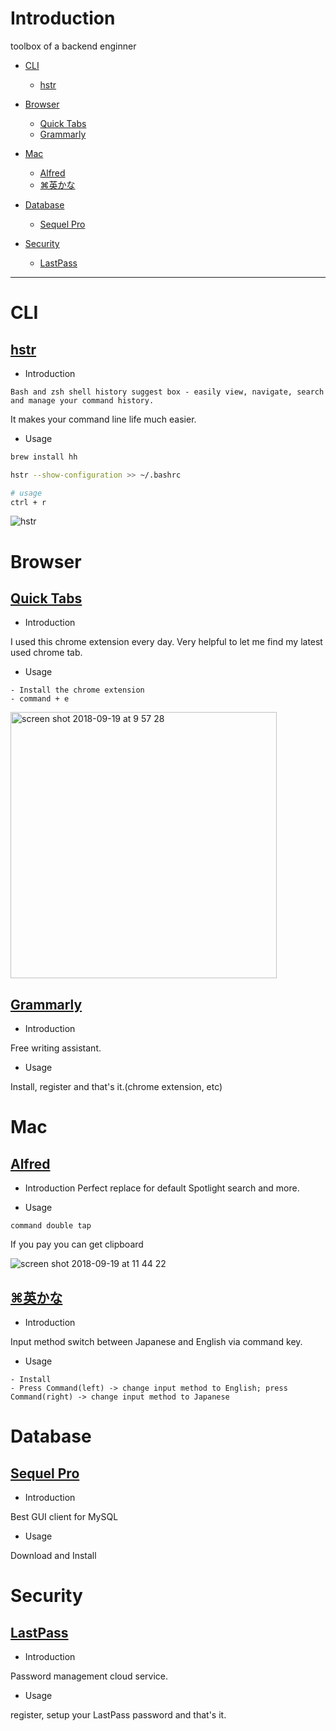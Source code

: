 # Introduction
toolbox of a backend enginner

- [CLI](https://github.com/arthurbryant/enginner-toolbox/blob/master/README.md#cli)
  - [hstr](https://github.com/arthurbryant/enginner-toolbox/blob/master/README.md#hstr)

- [Browser](https://github.com/arthurbryant/enginner-toolbox/blob/master/README.md#browser)
  - [Quick Tabs](https://github.com/arthurbryant/enginner-toolbox/blob/master/README.md#quick-tabs)
  - [Grammarly](https://github.com/arthurbryant/enginner-toolbox/blob/master/README.md#grammarly)

- [Mac](https://github.com/arthurbryant/enginner-toolbox/blob/master/README.md#mac)
  - [Alfred](https://github.com/arthurbryant/enginner-toolbox/blob/master/README.md#alfred)
  - [⌘英かな](https://github.com/arthurbryant/enginner-toolbox/blob/master/README.md#%E8%8B%B1%E3%81%8B%E3%81%AA)

- [Database](https://github.com/arthurbryant/enginner-toolbox/blob/master/README.md#database)
  - [Sequel Pro](https://github.com/arthurbryant/backend-enginner-toolbox/blob/master/README.md#sequel-pro)

- [Security](https://github.com/arthurbryant/enginner-toolbox/blob/master/README.md#security)
  - [LastPass ](https://github.com/arthurbryant/backend-enginner-toolbox/blob/master/README.md#lastpass)
---

# CLI
## [hstr](https://github.com/dvorka/hstr)
- Introduction

```
Bash and zsh shell history suggest box - easily view, navigate, search and manage your command history.
```

It makes your command line life much easier.

- Usage

```sh
brew install hh

hstr --show-configuration >> ~/.bashrc

# usage
ctrl + r
```

![hstr](https://user-images.githubusercontent.com/853200/46192110-fb803800-c334-11e8-86fa-db87ac36410a.gif)


# Browser
## [Quick Tabs](https://chrome.google.com/webstore/detail/quick-tabs/jnjfeinjfmenlddahdjdmgpbokiacbbb)
- Introduction

I used this chrome extension every day. Very helpful to let me find my latest used chrome tab.

- Usage

```
- Install the chrome extension
- command + e
```

<img width="426" alt="screen shot 2018-09-19 at 9 57 28" src="https://user-images.githubusercontent.com/853200/45724728-77baa300-bbf2-11e8-8a73-c416ac876f9d.png">

## [Grammarly](https://app.grammarly.com/)
- Introduction

Free writing assistant. 

- Usage

Install, register and that's it.(chrome extension, etc)

# Mac
## [Alfred](https://www.alfredapp.com/)
- Introduction
Perfect replace for default Spotlight search and more.

- Usage

```
command double tap
```

If you pay you can get clipboard

![screen shot 2018-09-19 at 11 44 22](https://user-images.githubusercontent.com/853200/45728084-75137a00-bc01-11e8-9329-626bab8cc828.png)


## [⌘英かな](https://ei-kana.appspot.com/)
- Introduction

Input method switch between Japanese and English via command key.

- Usage

```
- Install
- Press Command(left) -> change input method to English; press Command(right) -> change input method to Japanese
```

# Database
## [Sequel Pro](https://sequelpro.com/)
- Introduction

Best GUI client for MySQL

- Usage

Download and Install

# Security 
## [LastPass](https://www.lastpass.com/)
- Introduction

Password management cloud service.

- Usage

register, setup your LastPass password and that's it.
